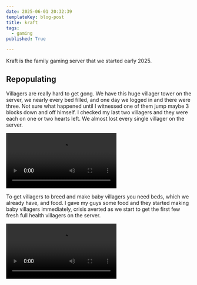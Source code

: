 ```yaml
---
date: 2025-06-01 20:32:39
templateKey: blog-post
title: kraft
tags:
  - gaming
published: True

---
```


Kraft is the family gaming server that we started early 2025.

## Repopulating

Villagers are really hard to get gong.  We have this huge villager tower on the
server, we nearly every bed filled, and one day we logged in and there were
three.  Not sure what happened until I witnessed one of them jump maybe 3
blocks down and off himself.  I checked my last two villagers and they were
each on one or two hearts left.  We almost lost every single villager on the
server.

![villager-tower-needs-repopulated.mp4](https://dropper.wayl.one/api/file/5c160226-1018-4b07-b3a2-a50588006c17.mp4)

To get villagers to breed and make baby villagers you need beds, which we
already have, and food.  I gave my guys some food and they started making baby
villagers immediately, crisis averted as we start to get the first few fresh
full health villagers on the server.

![repopulatingv4.mp4](https://dropper.wayl.one/api/file/9f618595-f998-4ba7-a925-92c282607a1b.mp4)
